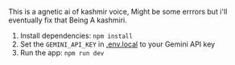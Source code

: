 This is a agnetic ai of kashmir voice, Might be some errrors but i'll eventually fix that Being A kashmiri.
1. Install dependencies:
   `npm install`
2. Set the `GEMINI_API_KEY` in [.env.local](.env.local) to your Gemini API key
3. Run the app:
   `npm run dev`

